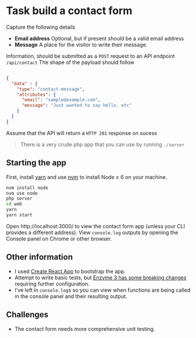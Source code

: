 # Task build a contact form

Capture the following details

* **Email address** Optional, but if present should be a valid email address
* **Message** A place for the visitor to write their message.

Information, should be submitted as a `POST` request to an API endpoint `/api/contact`
The shape of the payload should follow

```json

{
  "data" : {
    "type": "contact-message",
    "attributes": {
      "email": "sample@example.com",
      "message": "Just wanted to say hello. etc"
    }
  }
}

```

Assume that the API will return a `HTTP 201` response on sucess

> There is a very crude php app that you can use by running `./server`

## Starting the app

First, install [yarn](https://yarnpkg.com/lang/en/docs/install/) and use [nvm](https://github.com/creationix/nvm#installation) to install Node ≥ 6 on your machine.

```bash
nvm install node
nvm use node
php server
cd web
yarn
yarn start
```

Open http://localhost:3000/ to view the contact form app (unless your CLI provides a different address).
View `console.log` outputs by opening the Console panel on Chrome or other browser.

## Other information

- I used [Create React App](https://github.com/facebookincubator/create-react-app) to bootstrap the app.
- Attempt to write basic tests, but [Enzyme 3 has some breaking changes](https://github.com/facebookincubator/create-react-app/issues/3206) requiring further configuration.
- I’ve left in `console.log`s so you can view when functions are being called in the console panel and their resulting output.

## Challenges

- The contact form needs more comprehensive unit testing.
